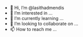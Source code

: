 - 👋 Hi, I’m @lasithadmendis
- 👀 I’m interested in ...
- 🌱 I’m currently learning ...
- 💞️ I’m looking to collaborate on ...
- 📫 How to reach me ...

<!---
lasithadmendis/lasithadmendis is a ✨ special ✨ repository because its `README.md` (this file) appears on your GitHub profile.
You can click the Preview link to take a look at your changes.
--->

